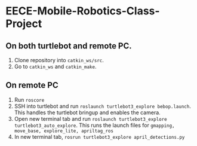 # EECE-Mobile-Robotics-Class-Project
## On both turtlebot and remote PC.
1. Clone repository into ```catkin_ws/src```.
2. Go to ```catkin_ws``` and ```catkin_make```.

## On remote PC
1. Run ```roscore```  
2. SSH into turtlebot and run ```roslaunch turtlebot3_explore bebop.launch```. This handles the turtlebot bringup and enables the camera.
3. Open new terminal tab and run ```roslaunch turtlebot3_explore turtlebot3_auto_explore```. This runs the launch files for ```gmapping, move_base, explore_lite, apriltag_ros```
4. In new terminal tab, ```rosrun turtlebot3_explore april_detections.py```
